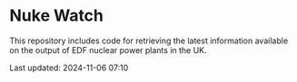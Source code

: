 # Nuke Watch

This repository includes code for retrieving the latest information available on the output of EDF nuclear power plants in the UK.

Last updated: 2024-11-06 07:10